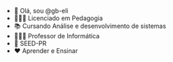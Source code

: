 - 👋 Olá, sou @gb-eli
- 👨🏽‍🎓 Licenciado em Pedagogia 
- 📚 Cursando Análise e desenvolvimento de sistemas
- 👨🏽‍🏫 Professor de Informática
- 💼 SEED-PR
- ♥️ Aprender e Ensinar
